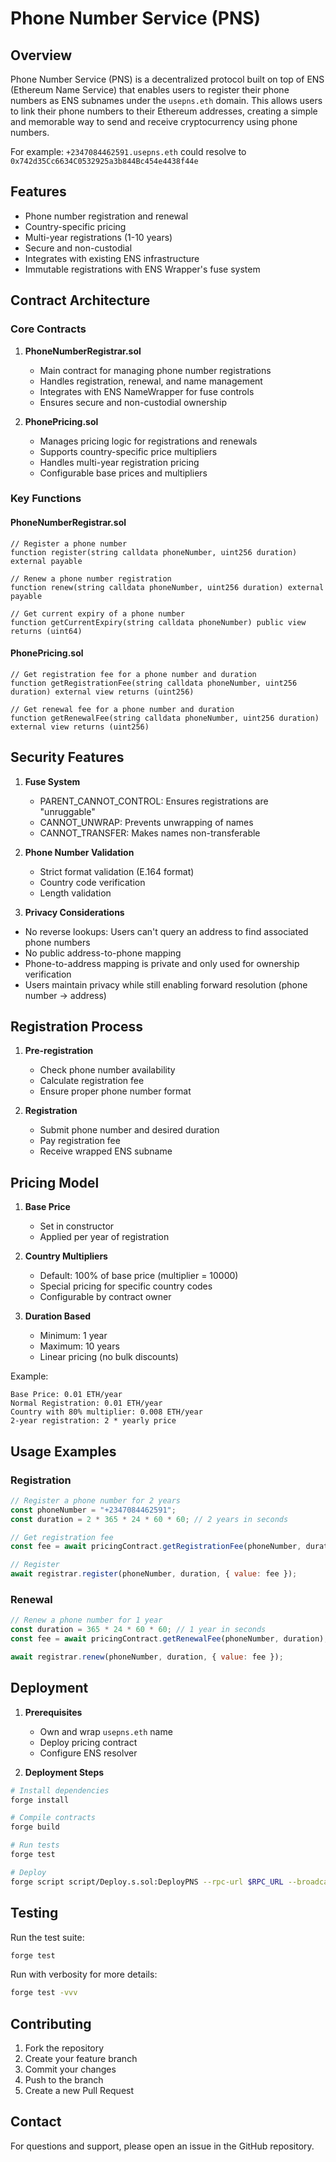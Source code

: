 # Phone Number Service (PNS)

## Overview

Phone Number Service (PNS) is a decentralized protocol built on top of ENS (Ethereum Name Service) that enables users to register their phone numbers as ENS subnames under the `usepns.eth` domain. This allows users to link their phone numbers to their Ethereum addresses, creating a simple and memorable way to send and receive cryptocurrency using phone numbers.

For example: `+2347084462591.usepns.eth` could resolve to `0x742d35Cc6634C0532925a3b844Bc454e4438f44e`

## Features

- Phone number registration and renewal
- Country-specific pricing
- Multi-year registrations (1-10 years)
- Secure and non-custodial
- Integrates with existing ENS infrastructure
- Immutable registrations with ENS Wrapper's fuse system

## Contract Architecture

### Core Contracts

1. **PhoneNumberRegistrar.sol**
   - Main contract for managing phone number registrations
   - Handles registration, renewal, and name management
   - Integrates with ENS NameWrapper for fuse controls
   - Ensures secure and non-custodial ownership

2. **PhonePricing.sol**
   - Manages pricing logic for registrations and renewals
   - Supports country-specific price multipliers
   - Handles multi-year registration pricing
   - Configurable base prices and multipliers

### Key Functions

#### PhoneNumberRegistrar.sol

```solidity
// Register a phone number
function register(string calldata phoneNumber, uint256 duration) external payable

// Renew a phone number registration
function renew(string calldata phoneNumber, uint256 duration) external payable

// Get current expiry of a phone number
function getCurrentExpiry(string calldata phoneNumber) public view returns (uint64)
```

#### PhonePricing.sol

```solidity
// Get registration fee for a phone number and duration
function getRegistrationFee(string calldata phoneNumber, uint256 duration) external view returns (uint256)

// Get renewal fee for a phone number and duration
function getRenewalFee(string calldata phoneNumber, uint256 duration) external view returns (uint256)
```

## Security Features

1. **Fuse System**
   - PARENT_CANNOT_CONTROL: Ensures registrations are "unruggable"
   - CANNOT_UNWRAP: Prevents unwrapping of names
   - CANNOT_TRANSFER: Makes names non-transferable

2. **Phone Number Validation**
   - Strict format validation (E.164 format)
   - Country code verification
   - Length validation

3. **Privacy Considerations**
- No reverse lookups: Users can't query an address to find associated phone numbers
- No public address-to-phone mapping
- Phone-to-address mapping is private and only used for ownership verification
- Users maintain privacy while still enabling forward resolution (phone number → address)

## Registration Process

1. **Pre-registration**
   - Check phone number availability
   - Calculate registration fee
   - Ensure proper phone number format

2. **Registration**
   - Submit phone number and desired duration
   - Pay registration fee
   - Receive wrapped ENS subname

## Pricing Model

1. **Base Price**
   - Set in constructor
   - Applied per year of registration

2. **Country Multipliers**
   - Default: 100% of base price (multiplier = 10000)
   - Special pricing for specific country codes
   - Configurable by contract owner

3. **Duration Based**
   - Minimum: 1 year
   - Maximum: 10 years
   - Linear pricing (no bulk discounts)

Example:
```
Base Price: 0.01 ETH/year
Normal Registration: 0.01 ETH/year
Country with 80% multiplier: 0.008 ETH/year
2-year registration: 2 * yearly price
```

## Usage Examples

### Registration
```javascript
// Register a phone number for 2 years
const phoneNumber = "+2347084462591";
const duration = 2 * 365 * 24 * 60 * 60; // 2 years in seconds

// Get registration fee
const fee = await pricingContract.getRegistrationFee(phoneNumber, duration);

// Register
await registrar.register(phoneNumber, duration, { value: fee });
```

### Renewal
```javascript
// Renew a phone number for 1 year
const duration = 365 * 24 * 60 * 60; // 1 year in seconds
const fee = await pricingContract.getRenewalFee(phoneNumber, duration);

await registrar.renew(phoneNumber, duration, { value: fee });
```

## Deployment

1. **Prerequisites**
   - Own and wrap `usepns.eth` name
   - Deploy pricing contract
   - Configure ENS resolver

2. **Deployment Steps**
```bash
# Install dependencies
forge install

# Compile contracts
forge build

# Run tests
forge test

# Deploy
forge script script/Deploy.s.sol:DeployPNS --rpc-url $RPC_URL --broadcast
```

## Testing

Run the test suite:
```bash
forge test
```

Run with verbosity for more details:
```bash
forge test -vvv
```

## Contributing

1. Fork the repository
2. Create your feature branch
3. Commit your changes
4. Push to the branch
5. Create a new Pull Request

## Contact

For questions and support, please open an issue in the GitHub repository.